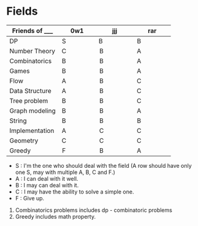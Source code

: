 # Fields


| Friends of ___ | 0w1                | jjj                | rar                |
| -------------- |:------------------:|:------------------:|:------------------:|
| DP             | S                  | B                  | B                  |
| Number Theory  | C                  | B                  | A                  |
| Combinatorics  | B                  | B                  | A                  |
| Games          | B                  | B                  | A                  |
| Flow           | A                  | B                  | C                  |
| Data Structure | A                  | B                  | C                  |
| Tree problem   | B                  | B                  | C                  |
| Graph modeling | B                  | B                  | A                  |
| String         | B                  | B                  | B                  |
| Implementation | A                  | C                  | C                  |
| Geometry       | C                  | C                  | C                  |
| Greedy         | F                  | B                  | A                  |

+ S : I'm the one who should deal with the field (A row should have only one S, may with multiple A, B, C and F.)
+ A : I can deal with it well.
+ B : I may can deal with it.
+ C : I may have the ability to solve a simple one.
+ F : Give up.

1. Combinatorics problems includes dp - combinatoric problems
2. Greedy includes math property.
